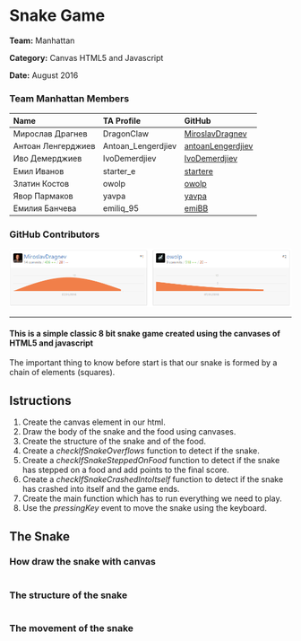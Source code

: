 # Snake Game

**Team:** Manhattan

**Category:** Canvas HTML5 and Javascript

**Date:** August 2016

### Team Manhattan Members

| Name					 | TA Profile			| GitHub													|
| :-------------------- | :-------------------- | :-------------------------------------------------------- |
| Мирослав Драгнев		| DragonClaw			| [MiroslavDragnev](https://github.com/MiroslavDragnev)		|
| Антоан Ленгерджиев	| Antoan_Lengerdjiev	| [antoanLengerdjiev](https://github.com/antoanLengerdjiev)	|
| Иво Демерджиев		| IvoDemerdjiev			| [IvoDemerdjiev](https://github.com/IvoDemerdjiev)			|
| Емил Иванов			| starter_e				| [startere](https://github.com/startere)					|
| Златин Костов			| owolp					| [owolp](https://github.com/owolp)							|
| Явор Пармаков			| yavpa					| [yavpa](https://github.com/yavpa)							|
| Емилия Банчева		| emiliq_95				| [emiBB](https://github.com/emiBB)							|


### GitHub Contributors

![](./Sources/contributors.png)

---

#### This is a simple classic 8 bit snake game created using the canvases of HTML5 and javascript

The important thing to know before start is that our snake is formed by a chain of elements (squares).

## Istructions

1. Create the canvas element in our html.
1. Draw the body of the snake and the food using canvases.
1. Create the structure of the snake and of the food.
1. Create a _checkIfSnakeOverflows_ function to detect if the snake.
1. Create a _checkIfSnakeSteppedOnFood_ function to detect if the snake has stepped on a food and add points to the final score.
1. Create a _checkIfSnakeCrashedIntoItself_ function to detect if the snake has crashed into itself and the game ends.
1. Create the main function which has to run everything we need to play.
1. Use the _pressingKey_ event to move the snake using the keyboard.

## The Snake

### How draw the snake with canvas

```js
```

### The structure of the snake

```js
```

### The movement of the snake

```js
```

